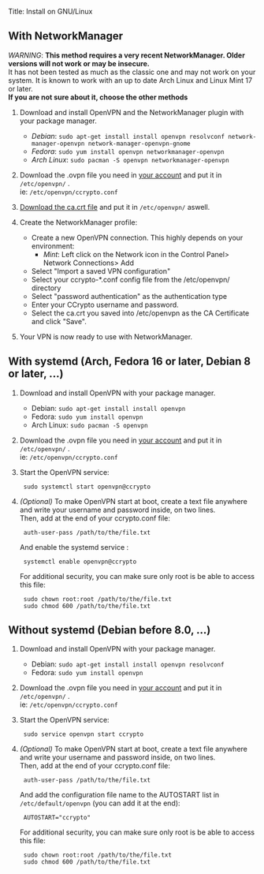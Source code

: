 Title: Install on GNU/Linux

With NetworkManager
-------------------

*WARNING*: **This method requires a very recent NetworkManager.
Older versions will not work or may be insecure.**  
It has not been tested as much as the classic one and may not work on your system.
It is known to work with an up to date Arch Linux and Linux Mint 17 or later.  
**If you are not sure about it, choose the other methods**

1. Download and install OpenVPN and the NetworkManager plugin with your package manager.

    - *Debian*: `sudo apt-get install install openvpn resolvconf network-manager-openvpn network-manager-openvpn-gnome`
    - *Fedora*: `sudo yum install openvpn networkmanager-openvpn`
    - *Arch Linux*: `sudo pacman -S openvpn networkmanager-openvpn`

2. Download the .ovpn file you need in [your account](/account/config) and put
    it in `/etc/openvpn/` .  
    ie: `/etc/openvpn/ccrypto.conf`

3. [Download the ca.crt file](https://vpn.ccrypto.org/ca.crt) and put it in `/etc/openvpn/` aswell.

4. Create the NetworkManager profile:

    - Create a new OpenVPN connection. This highly depends on your environment:
        - *Mint*: Left click on the Network icon in the Control Panel> Network Connections> Add
    - Select "Import a saved VPN configuration"
    - Select your ccrypto-\*.conf config file from the /etc/openvpn/ directory
    - Select "password authentication" as the authentication type
    - Enter your CCrypto username and password.
    - Select the ca.crt you saved into /etc/openvpn as the CA Certificate and click "Save".

5. Your VPN is now ready to use with NetworkManager.



With systemd (Arch, Fedora 16 or later, Debian 8 or later, ...)
------------

1. Download and install OpenVPN with your package manager.

    - Debian: `sudo apt-get install install openvpn`
    - Fedora: `sudo yum install openvpn`
    - Arch Linux: `sudo pacman -S openvpn`

2. Download the .ovpn file you need in [your account](/account/config) and put
    it in `/etc/openvpn/` .  
    ie: `/etc/openvpn/ccrypto.conf`

3. Start the OpenVPN service:

        sudo systemctl start openvpn@ccrypto

4. *(Optional)* To make OpenVPN start at boot,
    create a text file anywhere and write your username and
    password inside, on two lines.  
    Then, add at the end of your ccrypto.conf file:

        auth-user-pass /path/to/the/file.txt

    And enable the systemd service :

        systemctl enable openvpn@ccrypto

    For additional security, you can make sure only root is be able to access this file:

        sudo chown root:root /path/to/the/file.txt
        sudo chmod 600 /path/to/the/file.txt



Without systemd (Debian before 8.0, ...)
---------------

1. Download and install OpenVPN with your package manager.

    - Debian: `sudo apt-get install install openvpn resolvconf`
    - Fedora: `sudo yum install openvpn`

2. Download the .ovpn file you need in [your account](/account/config) and put
    it in `/etc/openvpn/` .  
    ie: `/etc/openvpn/ccrypto.conf`

3. Start the OpenVPN service:

        sudo service openvpn start ccrypto

4. *(Optional)* To make OpenVPN start at boot,
    create a text file anywhere and write your username and
    password inside, on two lines.  
    Then, add at the end of your ccrypto.conf file:

        auth-user-pass /path/to/the/file.txt

    And add the configuration file name to the AUTOSTART list in `/etc/default/openvpn` (you can add it at the end):

        AUTOSTART="ccrypto"

    For additional security, you can make sure only root is be able to access this file:

        sudo chown root:root /path/to/the/file.txt
        sudo chmod 600 /path/to/the/file.txt



